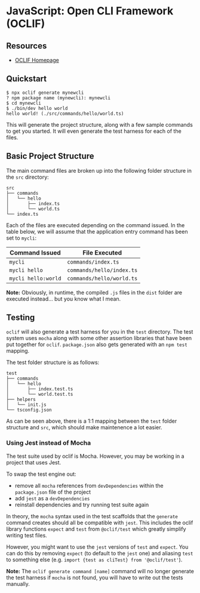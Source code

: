# JavaScript: Open CLI Framework (OCLIF)

## Resources
- [OCLIF Homepage](https://oclif.io/)

## Quickstart
```(bash)
$ npx oclif generate mynewcli
? npm package name (mynewcli): mynewcli
$ cd mynewcli
$ ./bin/dev hello world
hello world! (./src/commands/hello/world.ts)
```

This will generate the project structure, along with a few sample commands to get you started. It will even generate the test harness for each of the files.

## Basic Project Structure
The main command files are broken up into the following folder structure in the `src` directory:
```(bash)
src
├── commands
│   └── hello
│       ├── index.ts
│       └── world.ts
└── index.ts
```

Each of the files are executed depending on the command issued. In the table below, we will assume that the application entry command has been set to `mycli`:

| Command Issued      | File Executed             |
|-------------------- |-------------------------- |
| `mycli`             | `commands/index.ts`       |
| `mycli hello`       | `commands/hello/index.ts` |
| `mycli hello:world` | `commands/hello/world.ts` |

**Note:** Obviously, in runtime, the compiled `.js` files in the `dist` folder are executed instead... but you know what I mean.

## Testing
`oclif` will also generate a test harness for you in the `test` directory. The test system uses `mocha` along with some other assertion libraries that have been put together for `oclif`. `package.json` also gets generated with an `npm test` mapping.

The test folder structure is as follows:
```(bash)
test
├── commands
│   └── hello
│       ├── index.test.ts
│       └── world.test.ts
├── helpers
│   └── init.js
└── tsconfig.json
```

As can be seen above, there is a 1:1 mapping between the `test` folder structure and `src`, which should make maintenence a lot easier.

### Using Jest instead of Mocha
The test suite used by oclif is Mocha. However, you may be working in a project that uses Jest.

To swap the test engine out:
- remove all `mocha` references from `devDependencies` within the `package.json` file of the project
- add `jest` as a `devDependencies`
- reinstall dependencies and try running test suite again

In theory, the `mocha` syntax used in the test scaffolds that the `generate` command creates should all be compatible with `jest`. This includes the oclif library functions `expect` and `test` from `@oclif/test` which greatly simplify writing test files.

However, you might want to use the `jest` versions of `test` and `expect`. You can do this by removing `expect` (to default to the `jest` one) and aliasing `test` to something else (e.g. `import {test as cliTest} from '@oclif/test'`).

**Note:** The `oclif generate command [name]` command will no longer generate the test harness if `mocha` is not found, you will have to write out the tests manually.
